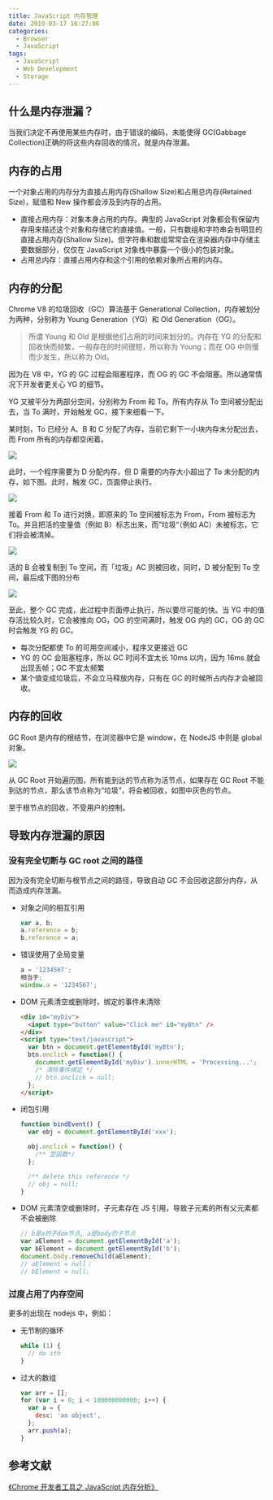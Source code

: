 ```yaml
---
title: JavaScript 内存管理
date: 2019-03-17 16:27:06
categories:
  - Browser
  - JavaScript
tags:
  - JavaScript
  - Web Development
  - Storage
---
```


## 什么是内存泄漏？

当我们决定不再使用某些内存时，由于错误的编码，未能使得 GC(Gabbage Collection)正确的将这些内存回收的情况，就是内存泄漏。

## 内存的占用

一个对象占用的内存分为直接占用内存(Shallow Size)和占用总内存(Retained Size)，赋值和 New 操作都会涉及到内存的占用。

- 直接占用内存：对象本身占用的内存。典型的 JavaScript 对象都会有保留内存用来描述这个对象和存储它的直接值。一般，只有数组和字符串会有明显的直接占用内存(Shallow Size)。但字符串和数组常常会在渲染器内存中存储主要数据部分，仅仅在 JavaScript 对象栈中暴露一个很小的包装对象。
- 占用总内存：直接占用内存和这个引用的依赖对象所占用的内存。

## 内存的分配

Chrome V8 的垃圾回收（GC）算法基于 Generational Collection，内存被划分为两种，分别称为 Young Generation（YG）和 Old Generation（OG）。

> 所谓 Young 和 Old 是根据他们占用的时间来划分的。内存在 YG 的分配和回收快而频繁，一般存在的时间很短，所以称为 Young；而在 OG 中则慢而少发生，所以称为 Old。

因为在 V8 中，YG 的 GC 过程会阻塞程序，而 OG 的 GC 不会阻塞。所以通常情况下开发者更关心 YG 的细节。

YG 又被平分为两部分空间，分别称为 From 和 To。所有内存从 To 空间被分配出去，当 To 满时，开始触发 GC，接下来细看一下。

某时刻，To 已经分 A、B 和 C 分配了内存，当前它剩下一小块内存未分配出去，而 From 所有的内存都空闲着。

![](/images/js-memory-management-1.png)

此时，一个程序需要为 D 分配内存，但 D 需要的内存大小超出了 To 未分配的内存，如下图。此时，触发 GC，页面停止执行。

![](/images/js-memory-management-2.png)

接着 From 和 To 进行对换，即原来的 To 空间被标志为 From，From 被标志为 To。并且把活的变量值（例如 B）标志出来，而”垃圾“（例如 AC）未被标志，它们将会被清掉。

![](/images/js-memory-management-3.png)

活的 B 会被复制到 To 空间，而「垃圾」AC 则被回收，同时，D 被分配到 To 空间，最后成下图的分布

![](/images/js-memory-management-4.png)

至此，整个 GC 完成，此过程中页面停止执行，所以要尽可能的快。当 YG 中的值存活比较久时，它会被推向 OG，OG 的空间满时，触发 OG 内的 GC，OG 的 GC 时会触发 YG 的 GC。

- 每次分配都使 To 的可用空间减小，程序又更接近 GC
- YG 的 GC 会阻塞程序，所以 GC 时间不宜太长 10ms 以内，因为 16ms 就会出现丢帧；GC 不宜太频繁
- 某个值变成垃圾后，不会立马释放内存，只有在 GC 的时候所占内存才会被回收。

## 内存的回收

GC Root 是内存的根结节，在浏览器中它是 window，在 NodeJS 中则是 global 对象。

![](/images/js-memory-management-5.png)

从 GC Root 开始遍历图，所有能到达的节点称为活节点，如果存在 GC Root 不能到达的节点，那么该节点称为“垃圾”，将会被回收，如图中灰色的节点。

至于根节点的回收，不受用户的控制。

## 导致内存泄漏的原因

### 没有完全切断与 GC root 之间的路径

因为没有完全切断与根节点之间的路径，导致自动 GC 不会回收这部分内存，从而造成内存泄漏。

- 对象之间的相互引用
  ```js
  var a, b;
  a.reference = b;
  b.reference = a;
  ```
- 错误使用了全局变量
  ```js
  a = '1234567';
  相当于;
  window.a = '1234567';
  ```
- DOM 元素清空或删除时，绑定的事件未清除
  ```html
  <div id="myDiv">
    <input type="button" value="Click me" id="myBtn" />
  </div>
  <script type="text/javascript">
    var btn = document.getElementById('myBtn');
    btn.onclick = function() {
      document.getElementById('myDiv').innerHTML = 'Processing...';
      /* 清除事件绑定 */
      // btn.onclick = null;
    };
  </script>
  ```
- 闭包引用

  ```js
  function bindEvent() {
    var obj = document.getElementById('xxx');

    obj.onclick = function() {
      /** 空函数*/
    };

    /** delete this reference */
    // obj = null;
  }
  ```

- DOM 元素清空或删除时，子元素存在 JS 引用，导致子元素的所有父元素都不会被删除
  ```js
  // b是a的子dom节点, a是body的子节点
  var aElement = document.getElementById('a');
  var bElement = document.getElementById('b');
  document.body.removeChild(aElement);
  // aElement = null；
  // bElement = null;
  ```

### 过度占用了内存空间

更多的出现在 nodejs 中，例如：

- 无节制的循环
  ```js
  while (1) {
    // do sth
  }
  ```
- 过大的数组
  ```js
  var arr = [];
  for (var i = 0; i < 100000000000; i++) {
    var a = {
      desc: 'an object',
    };
    arr.push(a);
  }
  ```

## 参考文献

[《Chrome 开发者工具之 JavaScript 内存分析》](http://www.codeceo.com/article/chrome-javascript-memory.html)
